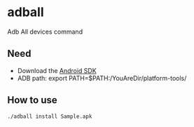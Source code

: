 adball
======

Adb All devices command

## Need

* Download the [Android SDK](http://developer.android.com/sdk/index.html)
* ADB path: export PATH=$PATH:/YouAreDir/platform-tools/

## How to use

    ./adball install Sample.apk
    